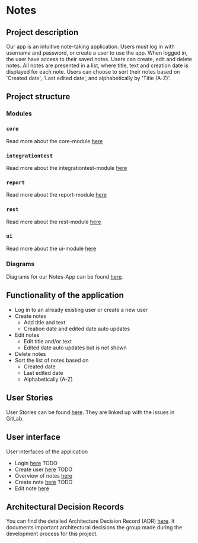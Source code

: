 # Notes 

## Project description

Our app is an intuitive note-taking application. Users must log in with username and password, or create a user to use the app. When logged in, the user have access to their saved notes. Users can create, edit and delete notes. All notes are presented in a list, where title, text and creation date is displayed for each note. Users can choose to sort their notes based on 'Created date', 'Last edited date', and alphabetically by 'Title (A-Z)'. 

## Project structure


### Modules
### `core` ### 
Read more about the core-module [here](core/README.md)
### `integrationtest` ###
Read more about the integrationtest-module [here](integrationtest/README.md)
### `report` ###
Read more about the report-module [here](report/README.md)
### `rest` ###
Read more about the rest-module [here](rest/README.md)
### `ui` ###
Read more about the ui-module [here](ui/README.md)

### Diagrams
Diagrams for our Notes-App can be found [here](/notes/diagrams/README.md).

## Functionality of the application

- Log in to an already existing user or create a new user
- Create notes
    - Add title and text
    - Creation date and edited date auto updates
- Edit notes
    - Edit title and/or text
    - Edited date auto updates but is not shown
- Delete notes
- Sort the list of notes based on
    - Created date
    - Last edited date
    - Alphabetically (A-Z)

## User Stories

User Stories can be found [here](../notes/UserStories.md). They are linked up with the issues in GitLab.

## User interface

User interfaces of the application
- Login [here](../docs/pictures/Notes-App-ui6.png) TODO
- Create user [here](../docs/pictures/Notes-App-ui3.png) TODO
- Overview of notes [here](../docs/pictures/Notes-App-ui1.png)
- Create note [here](../docs/pictures/Notes-App-ui4.png) TODO
- Edit note [here](../docs/pictures/Notes-App-ui2.png)
  
## Architectural Decision Records

You can find the detailed Architecture Decision Record (ADR) [here](../docs/ADR.md). It documents important architectural decisions the group made during the development process for this project. 